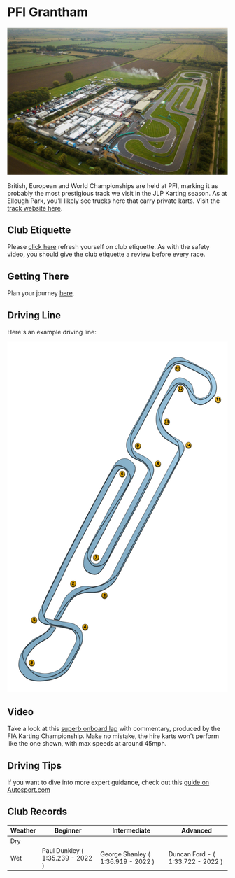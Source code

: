 # PFI Grantham

![Aerial View](images/PFI-AerialView.jpg)

British, European and World Championships are held at PFI, marking it as probably the most prestigious track we visit in the JLP Karting season. As at Ellough Park, you'll likely see trucks here that carry private karts. Visit the [track website here](https://www.kartpfi.com/).

## Club Etiquette

Please [click here](../Club_Eiquette) refresh yourself on club etiquette. As with the safety video, you should give the club etiquette a review before every race.

## Getting There

Plan your journey [here](https://www.google.com/maps/place/PF+International+Kart+Circuit/@53.037177,-0.6640537,15.25z/data=!4m9!1m2!2m1!1spfi+grantham!3m5!1s0x4878362d729a50f1:0x738a765849950a00!8m2!3d53.038887!4d-0.6599833!15sCgxwZmkgZ3JhbnRoYW1aDiIMcGZpIGdyYW50aGFtkgENZ29fa2FydF90cmFja5oBJENoZERTVWhOTUc5blMwVkpRMEZuU1VSeGEzSlFTV2huUlJBQg).

## Driving Line

Here's an example driving line:

![Driving Line](images/PFI-DrivingLine.png)

## Video

Take a look at this [superb onboard lap](https://www.youtube.com/watch?v=lnAe_t2_m74) with commentary, produced by the FIA Karting Championship. Make no mistake, the hire karts won't perform like the one shown, with max speeds at around 45mph.

## Driving Tips

If you want to dive into more expert guidance, check out this [guide on Autosport.com](https://www.autosport.com/national/news/promoted-the-secrets-to-pf-international-5320513/5320513/)

## Club Records

| Weather | Beginner | Intermediate | Advanced |
|---      |---       |---           |---       |
| Dry     |  |  |  |
| Wet     | Paul Dunkley ( 1:35.239 - 2022 ) | George Shanley ( 1:36.919 - 2022 ) | Duncan Ford - ( 1:33.722 - 2022 )        |
